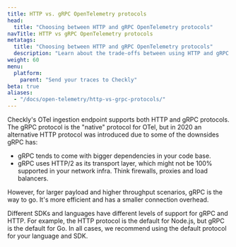```yaml
---
title: HTTP vs. gRPC OpenTelemetry protocols
head:
  title: "Choosing between HTTP and gRPC OpenTelemetry protocols"
navTitle: HTTP vs gRPC OpenTelemetry protocols
metatags:
  title: "Choosing between HTTP and gRPC OpenTelemetry protocols"
  description: "Learn about the trade-offs between using HTTP and gRPC for sending data to an OpenTelemetry backend."
weight: 60
menu:
  platform:
    parent: "Send your traces to Checkly"
beta: true
aliases:
  - "/docs/open-telemetry/http-vs-grpc-protocols/"
---
```

Checkly's OTel ingestion endpoint supports both HTTP and gRPC protocols. The gRPC protocol is the "native"
protocol for OTel, but in 2020 an alternative HTTP protocol was introduced due to some of the downsides gRPC has:

- gRPC tends to come with bigger dependencies in your code base.
- gRPC uses HTTP/2 as its transport layer, which might not be 100% supported in your network infra. Think firewalls, proxies and load balancers.

However, for larger payload and higher throughput scenarios, gRPC is the way to go. It's more efficient and has a smaller 
connection overhead.

Different SDKs and languages have different levels of support for gRPC and HTTP. For example, the HTTP protocol is
the default for Node.js, but gRPC is the default for Go. In all cases, we recommend using the default protocol for your
language and SDK.

